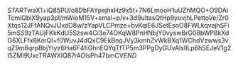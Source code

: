 $START$waX1+iQ85PU/o8DbFAYpejhxHz9x5t+7N6LmooH1uUZhMQO+O9DAiTcmiQblX9yap3pI/mWioM15V+smal+p/v+3d9ultasQtHp9yuvjhLPettoVe/Zr0Xtqs12JFfANQvJUxdD8w/zYapVLCPmze+bvKqiE6JSetEsoO8FWLkqvajhSFi5mSS9zTAUjFKkKdU5Szsw4Ci3e74OKqW8PnHNbjY0vyswBrG08bWP8kXdG6XLFfx6KmQl+f0WuvJ4dQxC9EkBnqJVy3kmhZvWkBXq1WChdVzwws3vqZ9m6qrpBbjYIyz6Ha6F4fiGhnEQYqTfTP5m3PPgDyGUvAlsIILp6hSEJeV1g2l5ZMI9UxcTRAWXIQ87rAOIsPh47bmCV$END$